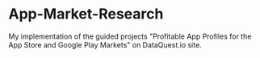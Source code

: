 # App-Market-Research
My implementation of the guided projects "Profitable App Profiles for the App Store and Google Play Markets" on DataQuest.io site.
